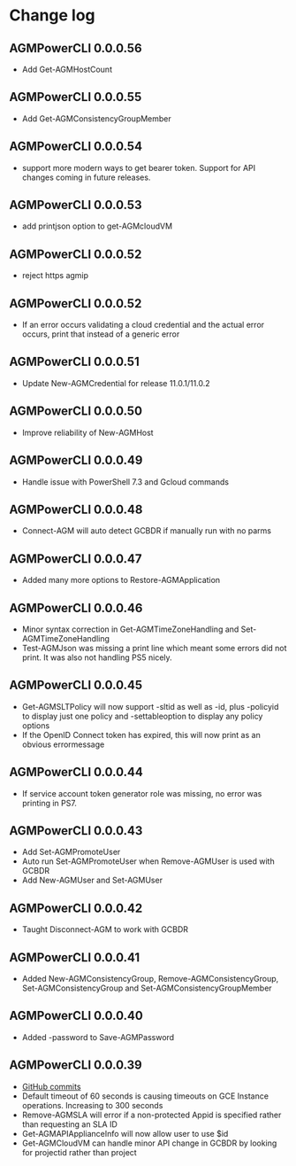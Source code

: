 # Change log
## AGMPowerCLI 0.0.0.56
* Add Get-AGMHostCount

## AGMPowerCLI 0.0.0.55
* Add Get-AGMConsistencyGroupMember

## AGMPowerCLI 0.0.0.54
* support more modern ways to get bearer token.  Support for API changes coming in future releases.

## AGMPowerCLI 0.0.0.53
* add printjson option to get-AGMcloudVM

## AGMPowerCLI 0.0.0.52
* reject https agmip

## AGMPowerCLI 0.0.0.52
* If an error occurs validating a cloud credential and the actual error occurs, print that instead of a generic error

## AGMPowerCLI 0.0.0.51
* Update New-AGMCredential for release 11.0.1/11.0.2

## AGMPowerCLI 0.0.0.50
* Improve reliability of New-AGMHost

## AGMPowerCLI 0.0.0.49
* Handle issue with PowerShell 7.3 and Gcloud commands

## AGMPowerCLI 0.0.0.48
* Connect-AGM will auto detect GCBDR if manually run with no parms

## AGMPowerCLI 0.0.0.47
* Added many more options to Restore-AGMApplication 

## AGMPowerCLI 0.0.0.46
* Minor syntax correction in Get-AGMTimeZoneHandling and Set-AGMTimeZoneHandling
* Test-AGMJson was missing a print line which meant some errors did not print.  It was also not handling PS5 nicely.

## AGMPowerCLI 0.0.0.45
* Get-AGMSLTPolicy will now support -sltid as well as -id, plus -policyid to display just one policy and -settableoption to display any policy options
* If the OpenID Connect token has expired, this will now print as an obvious errormessage

## AGMPowerCLI 0.0.0.44
* If service account token generator role was missing, no error was printing in PS7.  

## AGMPowerCLI 0.0.0.43
* Add Set-AGMPromoteUser
* Auto run Set-AGMPromoteUser when Remove-AGMUser is used with GCBDR
* Add New-AGMUser and Set-AGMUser

## AGMPowerCLI 0.0.0.42
* Taught Disconnect-AGM to work with GCBDR

## AGMPowerCLI  0.0.0.41
* Added New-AGMConsistencyGroup, Remove-AGMConsistencyGroup, Set-AGMConsistencyGroup and Set-AGMConsistencyGroupMember 

## AGMPowerCLI  0.0.0.40
* Added -password to Save-AGMPassword

## AGMPowerCLI  0.0.0.39
* [GitHub commits](https://github.com/Actifio/AGMPowerCLI/commits/v0.0.0.39)
* Default timeout of 60 seconds is causing timeouts on GCE Instance operations. Increasing to 300 seconds
* Remove-AGMSLA will error if a non-protected Appid is specified rather than requesting an SLA ID
* Get-AGMAPIApplianceInfo will now allow user to use $id
* Get-AGMCloudVM can handle minor API change in GCBDR by looking for projectid rather than project
